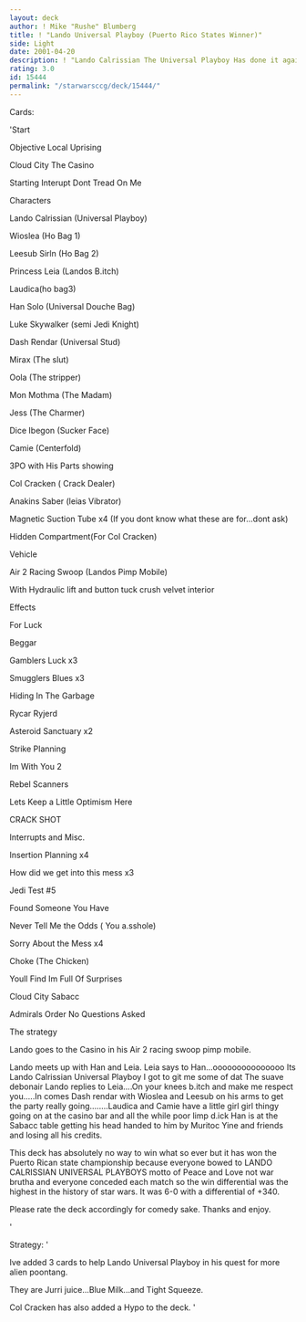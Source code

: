 ```yaml
---
layout: deck
author: ! Mike "Rushe" Blumberg
title: ! "Lando Universal Playboy (Puerto Rico States Winner)"
side: Light
date: 2001-04-20
description: ! "Lando Calrissian The Universal Playboy Has done it again. Bang Bang ahhhhh...."
rating: 3.0
id: 15444
permalink: "/starwarsccg/deck/15444/"
---
```

Cards: 

'Start

Objective Local Uprising


Cloud City The Casino

Starting Interupt Dont Tread On Me


Characters


Lando Calrissian (Universal Playboy)

Wioslea (Ho Bag 1)

Leesub Sirln (Ho Bag 2)

Princess Leia (Landos B.itch)

Laudica(ho bag3)

Han Solo (Universal Douche Bag)

Luke Skywalker (semi Jedi Knight)

Dash Rendar (Universal Stud)

Mirax (The slut)

Oola (The stripper)

Mon Mothma (The Madam)

Jess (The Charmer)

Dice Ibegon (Sucker Face)

Camie (Centerfold)

3PO with His Parts showing

Col Cracken ( Crack Dealer)


Anakins Saber (leias Vibrator)

Magnetic Suction Tube x4 (If you dont know what these are for...dont ask)

Hidden Compartment(For Col Cracken)


Vehicle

Air 2 Racing Swoop (Landos Pimp Mobile)

With Hydraulic lift and button tuck crush velvet interior


Effects


For Luck

Beggar

Gamblers Luck x3

Smugglers Blues x3

Hiding In The Garbage

Rycar Ryjerd

Asteroid Sanctuary x2

Strike Planning

Im With You 2

Rebel Scanners

Lets Keep a Little Optimism Here

CRACK SHOT


Interrupts and Misc.

Insertion Planning x4

How did we get into this mess x3

Jedi Test #5

Found Someone You Have

Never Tell Me the Odds ( You a.sshole)

Sorry About the Mess x4

Choke (The Chicken)

Youll Find Im Full Of Surprises

Cloud City Sabacc


Admirals Order No Questions Asked


The strategy


Lando goes to the Casino in his Air 2 racing swoop pimp mobile.


Lando meets up with Han and Leia. Leia says to Han...ooooooooooooooo Its Lando Calrissian Universal Playboy I got to git me some of dat The suave debonair Lando replies to Leia....On your knees b.itch and make me respect you.....In comes Dash rendar with Wioslea and Leesub on his arms to get the party really going........Laudica and Camie have a little girl girl thingy going on at the casino bar and all the while poor limp d.ick Han is at the Sabacc table getting his head handed to him by Muritoc Yine and friends and losing all his credits.


This deck has absolutely no way to win what so ever but it has won the Puerto Rican state championship because everyone bowed to LANDO CALRISSIAN UNIVERSAL PLAYBOYS motto of Peace and Love not war brutha and everyone conceded each match so the win differential was the highest in the history of star wars. It was 6-0 with a differential of +340.


Please rate the deck accordingly for comedy sake. Thanks and enjoy.















'

Strategy: '

 
Ive added 3 cards to help Lando Universal Playboy in his quest for more alien poontang.


They are Jurri juice...Blue Milk...and Tight Squeeze.


Col Cracken has also added a Hypo to the deck.   '
